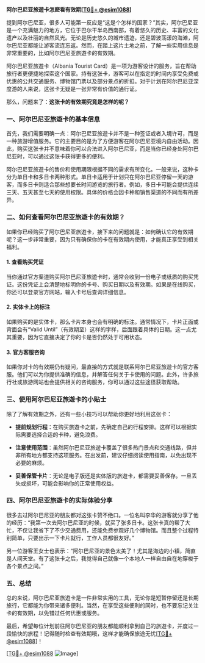 **阿尔巴尼亚旅遊卡怎麽看有效期[[TG💪+ @esim1088](https://t.me/s/esim1088)]**

提到阿尔巴尼亚，很多人可能第一反应是“这是个怎样的国家？”其实，阿尔巴尼亚是一个充满魅力的地方，它位于巴尔干半岛西南部，有着悠久的历史、丰富的文化遗产以及壮丽的自然风光。无论是历史悠久的城市遗迹，还是碧波荡漾的海滩，阿尔巴尼亚都能让游客流连忘返。然而，在踏上这片土地之前，了解一些实用信息是非常重要的，比如阿尔巴尼亚旅遊卡的有效期。

阿尔巴尼亚旅遊卡（Albania Tourist Card）是一项为游客设计的服务，旨在帮助旅行者更便捷地探索这个国家。持有这张卡，游客可以在指定的时间内享受免费或优惠的公共交通服务、博物馆门票以及部分景点的折扣。对于计划在阿尔巴尼亚深度游的人来说，这张卡无疑是一张非常有价值的通行证。

那么，问题来了：**这张卡的有效期究竟是怎样的呢？**

### 一、阿尔巴尼亚旅遊卡的基本信息

首先，我们需要明确一点：阿尔巴尼亚旅遊卡并不是一种签证或者入境许可，而是一种旅游增值服务。它的主要目的是为了方便游客在阿尔巴尼亚境内自由活动。因此，购买这张卡并不意味着你可以合法进入阿尔巴尼亚，而是当你已经身处阿尔巴尼亚时，可以通过这张卡获得更多的便利。

阿尔巴尼亚旅遊卡的售价和使用期限根据不同的需求有所变化。一般来说，这种卡分为单日卡和多日卡两种形式。单日卡适用于计划只在阿尔巴尼亚停留一天的游客，而多日卡则适合那些想要长时间游览的旅行者。例如，多日卡可能会提供连续三天、五天甚至七天的使用权限。具体的价格会因卡种和销售渠道的不同而有所差异。

### 二、如何查看阿尔巴尼亚旅遊卡的有效期？

如果你已经购买了阿尔巴尼亚旅遊卡，接下来的问题就是：如何确认它的有效期呢？这一步非常重要，因为只有确保你的卡在有效期内使用，才能真正享受到相关福利。

#### 1. 查看购买凭证

当你通过官方渠道购买阿尔巴尼亚旅遊卡时，通常会收到一份电子或纸质的购买凭证。这份凭证上会清楚地标明你的卡号、购买日期以及有效期。如果是在线购买，你还可以登录官方网站，输入卡号后查询详细信息。

#### 2. 实体卡上的标注

如果购买的是实体卡，那么卡片本身也会有明确的标注。通常情况下，卡片正面或背面会有“Valid Until”（有效期至）这样的字样，后面跟着具体的日期。这一点尤其重要，因为它直接决定了你的卡是否仍然处于可用状态。

#### 3. 官方客服咨询

如果你对卡的有效期仍有疑问，最直接的方式就是联系阿尔巴尼亚旅遊卡的官方客服。他们可以为你提供准确的信息，并解答任何关于卡使用的问题。此外，许多旅行社或旅游网站也会提供相关的咨询服务，你可以通过这些途径获取帮助。

### 三、使用阿尔巴尼亚旅遊卡的小贴士

除了了解有效期之外，还有一些小技巧可以帮助你更好地利用这张卡：

- **提前规划行程**：在购买旅遊卡之前，先确定自己的行程安排。这样可以根据实际需要选择合适的卡种，避免浪费。
  
- **注意使用范围**：虽然阿尔巴尼亚旅遊卡覆盖了很多热门景点和交通线路，但并非所有地方都支持这项服务。在出发前，建议仔细阅读使用指南，以免出现不必要的麻烦。

- **妥善保管卡片**：无论是电子版还是实体版的旅遊卡，都需要妥善保存。一旦丢失或损坏，可能会影响你的正常使用权益。

### 四、阿尔巴尼亚旅遊卡的实际体验分享

很多去过阿尔巴尼亚的朋友都对这张卡赞不绝口。一位名叫李华的游客就分享了他的经历：“我第一次去阿尔巴尼亚的时候，就买了张多日卡。这张卡真的帮了大忙，不仅让我省下了不少交通费用，还能免费参观好几个博物馆。而且整个过程特别简单，只要出示一下卡片就行，工作人员都很友好。”

另一位游客王女士也表示：“阿尔巴尼亚的景色太美了！尤其是海边的小镇，简直是人间天堂。有了这张卡之后，我觉得自己就像一个本地人一样自由自在地穿梭于各个景点之间。”

### 五、总结

总的来说，阿尔巴尼亚旅遊卡是一件非常实用的工具，无论你是短暂停留还是长期旅行，它都能为你带来诸多便利。当然，在享受这些便利的同时，也不要忘记关注卡的有效期，以免错过任何优惠或服务。

最后，希望每位计划前往阿尔巴尼亚的朋友都能顺利拿到自己的旅遊卡，并度过一段愉快的旅程！记得随时检查有效期哦，这样才能确保旅途无忧[[TG💪+ @esim1088](https://t.me/s/esim1088)]！

[[TG💪+ @esim1088](https://t.me/s/esim1088) ![Image](https://i.postimg.cc/4NQfJmqS/Snipaste-2025-05-13-00-14-12.png)]